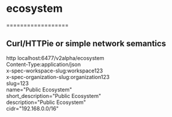 # ecosystem

==================

## Curl/HTTPie or simple network semantics
http localhost:6477/v2alpha/ecosystem \
Content-Type:application/json \
x-spec-workspace-slug:workspace123 \
x-spec-organization-slug:organization123 \
slug=123 \
name="Public Ecosystem" \
short_description="Public Ecosystem" \
description="Public Ecosystem" \
cidr="192.168.0.0/16"
